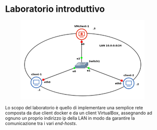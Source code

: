 # Laboratorio introduttivo

<div style="text-align: center">
<img src="./images/topology.png" alt="Topology" style="width: 80%;">
</div>

Lo scopo del laboratorio è quello di implementare una semplice rete composta da due client docker e da un client VirtualBox, assegnando ad ognuno un proprio indirizzo ip della LAN in modo da garantire la comunicazione tra i vari *end-hosts*.

